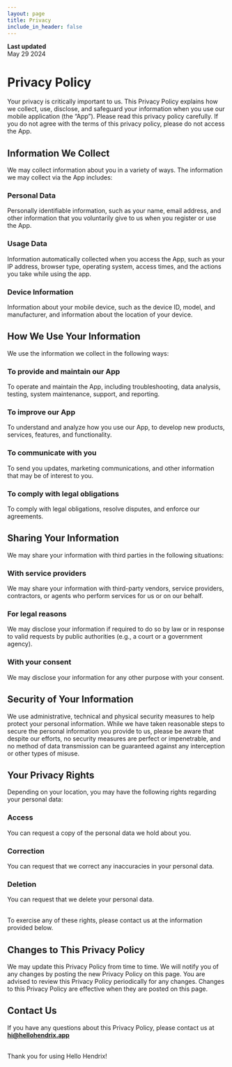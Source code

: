 ```yaml
---
layout: page
title: Privacy
include_in_header: false
---
```


**Last updated**  
May 29 2024

# Privacy Policy

Your privacy is critically important to us. This Privacy Policy explains how we collect, use, disclose, and safeguard your information when you use our mobile application (the “App”). Please read this privacy policy carefully. If you do not agree with the terms of this privacy policy, please do not access the App.

## Information We Collect

We may collect information about you in a variety of ways. The information we may collect via the App includes:

### Personal Data

Personally identifiable information, such as your name, email address, and other information that you voluntarily give to us when you register or use the App.

### Usage Data

Information automatically collected when you access the App, such as your IP address, browser type, operating system, access times, and the actions you take while using the app.

### Device Information

Information about your mobile device, such as the device ID, model, and manufacturer, and information about the location of your device.

## How We Use Your Information

We use the information we collect in the following ways:

### To provide and maintain our App

To operate and maintain the App, including troubleshooting, data analysis, testing, system maintenance, support, and reporting.

### To improve our App

To understand and analyze how you use our App, to develop new products, services, features, and functionality.

### To communicate with you

To send you updates, marketing communications, and other information that may be of interest to you.

### To comply with legal obligations

To comply with legal obligations, resolve disputes, and enforce our agreements.

## Sharing Your Information

We may share your information with third parties in the following situations:

### With service providers

We may share your information with third-party vendors, service providers, contractors, or agents who perform services for us or on our behalf.

### For legal reasons

We may disclose your information if required to do so by law or in response to valid requests by public authorities (e.g., a court or a government agency).

### With your consent

We may disclose your information for any other purpose with your consent.

## Security of Your Information

We use administrative, technical and physical security measures to help protect your personal information. While we have taken reasonable steps to secure the personal information you provide to us, please be aware that despite our efforts, no security measures are perfect or impenetrable, and no method of data transmission can be guaranteed against any interception or other types of misuse.

## Your Privacy Rights

Depending on your location, you may have the following rights regarding your personal data:

### Access

You can request a copy of the personal data we hold about you.

### Correction

You can request that we correct any inaccuracies in your personal data.

### Deletion

You can request that we delete your personal data.

<br>
To exercise any of these rights, please contact us at the information provided below.

## Changes to This Privacy Policy

We may update this Privacy Policy from time to time. We will notify you of any changes by posting the new Privacy Policy on this page. You are advised to review this Privacy Policy periodically for any changes. Changes to this Privacy Policy are effective when they are posted on this page.

## Contact Us

If you have any questions about this Privacy Policy, please contact us at **hi@hellohendrix.app**

<br>
Thank you for using Hello Hendrix!
<br>
